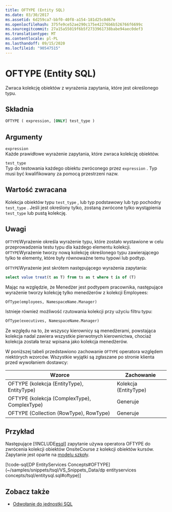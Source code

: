 ```yaml
---
title: OFTYPE (Entity SQL)
ms.date: 03/30/2017
ms.assetid: 6d259ca7-bbf0-40f8-a154-181d25c0d67e
ms.openlocfilehash: 375fe9ce52ae290c175e42276b6b526766f6699c
ms.sourcegitcommit: 27a15a55019f6b5f2733961738babe94aec0def3
ms.translationtype: MT
ms.contentlocale: pl-PL
ms.lasthandoff: 09/15/2020
ms.locfileid: "90547515"
---
```

# <a name="oftype-entity-sql"></a>OFTYPE (Entity SQL)
Zwraca kolekcję obiektów z wyrażenia zapytania, które jest określonego typu.  
  
## <a name="syntax"></a>Składnia  
  
```sql  
OFTYPE ( expression, [ONLY] test_type )  
```  
  
## <a name="arguments"></a>Argumenty  
 `expression`  
 Każde prawidłowe wyrażenie zapytania, które zwraca kolekcję obiektów.  
  
 `test_type`  
 Typ do testowania każdego obiektu zwróconego przez `expression` . Typ musi być kwalifikowany za pomocą przestrzeni nazw.  
  
## <a name="return-value"></a>Wartość zwracana  
 Kolekcja obiektów typu `test_type` , lub typ podstawowy lub typ pochodny `test_type` . Jeśli jest określony tylko, zostaną zwrócone tylko wystąpienia `test_type` lub pustą kolekcję.  
  
## <a name="remarks"></a>Uwagi  
 `OFTYPE`Wyrażenie określa wyrażenie typu, które zostało wystawione w celu przeprowadzenia testu typu dla każdego elementu kolekcji.  `OFTYPE`Wyrażenie tworzy nową kolekcję określonego typu zawierającego tylko te elementy, które były równoważne temu typowi lub podtyp.  
  
 `OFTYPE`Wyrażenie jest skrótem następującego wyrażenia zapytania:  
  
```sql  
select value treat(t as T) from ts as t where t is of (T)  
```  
  
 Mając na względzie, że Menedżer jest podtypem pracownika, następujące wyrażenie tworzy kolekcję tylko menedżerów z kolekcji Employees:  
  
```sql  
OfType(employees, NamespaceName.Manager)  
```  
  
 Istnieje również możliwość rzutowania kolekcji przy użyciu filtru typu:  
  
```sql
OfType(executives, NamespaceName.Manager)  
```  
  
 Ze względu na to, że wszyscy kierownicy są menedżerami, powstająca kolekcja nadal zawiera wszystkie pierwotnych kierownictwa, chociaż kolekcja została teraz wpisana jako kolekcja menedżerów.  
  
 W poniższej tabeli przedstawiono zachowanie `OFTYPE` operatora względem niektórych wzorców. Wszystkie wyjątki są zgłaszane po stronie klienta przed wywołaniem dostawcy:  
  
|Wzorce|Zachowanie|  
|-------------|--------------|  
|OFTYPE (kolekcja (EntityType), EntityType)|Kolekcja (EntityType)|  
|OFTYPE (kolekcja (ComplexType), ComplexType)|Generuje|  
|OFTYPE (Collection (RowType), RowType)|Generuje|  
  
## <a name="example"></a>Przykład  
 Następujące [!INCLUDE[esql](../../../../../../includes/esql-md.md)] zapytanie używa operatora OFTYPE do zwrócenia kolekcji obiektów OnsiteCourse z kolekcji obiektów kursów. Zapytanie jest oparte na [modelu szkoły](/previous-versions/dotnet/netframework-4.0/bb896300(v=vs.100)).  
  
 [!code-sql[DP EntityServices Concepts#OFTYPE](~/samples/snippets/tsql/VS_Snippets_Data/dp entityservices concepts/tsql/entitysql.sql#oftype)]  
  
## <a name="see-also"></a>Zobacz także

- [Odwołanie do jednostki SQL](entity-sql-reference.md)
